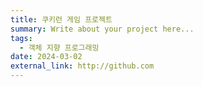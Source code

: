 ```yaml
---
title: 쿠키런 게임 프로젝트
summary: Write about your project here...
tags:
  - 객체 지향 프로그래밍
date: 2024-03-02
external_link: http://github.com
---
```

